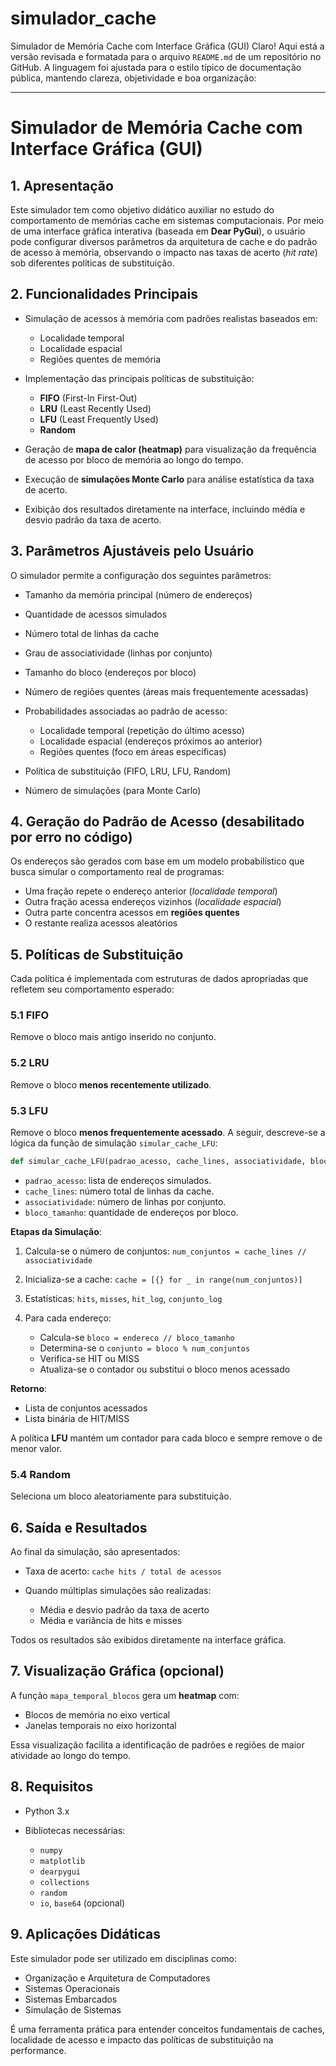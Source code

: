 # simulador_cache
Simulador de Memória Cache com Interface Gráfica (GUI)
Claro! Aqui está a versão revisada e formatada para o arquivo `README.md` de um repositório no GitHub. A linguagem foi ajustada para o estilo típico de documentação pública, mantendo clareza, objetividade e boa organização:

---

# Simulador de Memória Cache com Interface Gráfica (GUI)

## 1. Apresentação

Este simulador tem como objetivo didático auxiliar no estudo do comportamento de memórias cache em sistemas computacionais. Por meio de uma interface gráfica interativa (baseada em **Dear PyGui**), o usuário pode configurar diversos parâmetros da arquitetura de cache e do padrão de acesso à memória, observando o impacto nas taxas de acerto (*hit rate*) sob diferentes políticas de substituição.

## 2. Funcionalidades Principais

* Simulação de acessos à memória com padrões realistas baseados em:

  * Localidade temporal
  * Localidade espacial
  * Regiões quentes de memória
* Implementação das principais políticas de substituição:

  * **FIFO** (First-In First-Out)
  * **LRU** (Least Recently Used)
  * **LFU** (Least Frequently Used)
  * **Random**
* Geração de **mapa de calor (heatmap)** para visualização da frequência de acesso por bloco de memória ao longo do tempo.
* Execução de **simulações Monte Carlo** para análise estatística da taxa de acerto.
* Exibição dos resultados diretamente na interface, incluindo média e desvio padrão da taxa de acerto.

## 3. Parâmetros Ajustáveis pelo Usuário

O simulador permite a configuração dos seguintes parâmetros:

* Tamanho da memória principal (número de endereços)
* Quantidade de acessos simulados
* Número total de linhas da cache
* Grau de associatividade (linhas por conjunto)
* Tamanho do bloco (endereços por bloco)
* Número de regiões quentes (áreas mais frequentemente acessadas)
* Probabilidades associadas ao padrão de acesso:

  * Localidade temporal (repetição do último acesso)
  * Localidade espacial (endereços próximos ao anterior)
  * Regiões quentes (foco em áreas específicas)
* Política de substituição (FIFO, LRU, LFU, Random)
* Número de simulações (para Monte Carlo)

## 4. Geração do Padrão de Acesso (desabilitado por erro no código)

Os endereços são gerados com base em um modelo probabilístico que busca simular o comportamento real de programas:

* Uma fração repete o endereço anterior (*localidade temporal*)
* Outra fração acessa endereços vizinhos (*localidade espacial*)
* Outra parte concentra acessos em **regiões quentes**
* O restante realiza acessos aleatórios

## 5. Políticas de Substituição

Cada política é implementada com estruturas de dados apropriadas que refletem seu comportamento esperado:

### 5.1 FIFO

Remove o bloco mais antigo inserido no conjunto.

### 5.2 LRU

Remove o bloco **menos recentemente utilizado**.

### 5.3 LFU

Remove o bloco **menos frequentemente acessado**. A seguir, descreve-se a lógica da função de simulação `simular_cache_LFU`:

```python
def simular_cache_LFU(padrao_acesso, cache_lines, associatividade, bloco_tamanho):
```

* `padrao_acesso`: lista de endereços simulados.
* `cache_lines`: número total de linhas da cache.
* `associatividade`: número de linhas por conjunto.
* `bloco_tamanho`: quantidade de endereços por bloco.

**Etapas da Simulação**:

1. Calcula-se o número de conjuntos: `num_conjuntos = cache_lines // associatividade`
2. Inicializa-se a cache: `cache = [{} for _ in range(num_conjuntos)]`
3. Estatísticas: `hits`, `misses`, `hit_log`, `conjunto_log`
4. Para cada endereço:

   * Calcula-se `bloco = endereco // bloco_tamanho`
   * Determina-se o `conjunto = bloco % num_conjuntos`
   * Verifica-se HIT ou MISS
   * Atualiza-se o contador ou substitui o bloco menos acessado

**Retorno**:

* Lista de conjuntos acessados
* Lista binária de HIT/MISS

A política **LFU** mantém um contador para cada bloco e sempre remove o de menor valor.

### 5.4 Random

Seleciona um bloco aleatoriamente para substituição.

## 6. Saída e Resultados

Ao final da simulação, são apresentados:

* Taxa de acerto: `cache hits / total de acessos`
* Quando múltiplas simulações são realizadas:

  * Média e desvio padrão da taxa de acerto
  * Média e variância de hits e misses

Todos os resultados são exibidos diretamente na interface gráfica.

## 7. Visualização Gráfica (opcional)

A função `mapa_temporal_blocos` gera um **heatmap** com:

* Blocos de memória no eixo vertical
* Janelas temporais no eixo horizontal

Essa visualização facilita a identificação de padrões e regiões de maior atividade ao longo do tempo.

## 8. Requisitos

* Python 3.x
* Bibliotecas necessárias:

  * `numpy`
  * `matplotlib`
  * `dearpygui`
  * `collections`
  * `random`
  * `io`, `base64` (opcional)

## 9. Aplicações Didáticas

Este simulador pode ser utilizado em disciplinas como:

* Organização e Arquitetura de Computadores
* Sistemas Operacionais
* Sistemas Embarcados
* Simulação de Sistemas

É uma ferramenta prática para entender conceitos fundamentais de caches, localidade de acesso e impacto das políticas de substituição na performance.
